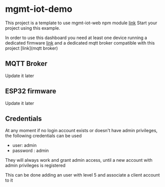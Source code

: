 # mgmt-iot-demo

This project is a template to use mgmt-iot-web npm module [link](module)
Start your project using this example.

In order to use this dashboard you need at least one device running a dedicated firmware [link](firmware)
and a dedicated mqtt broker compatible with this project [link](mqtt broker)

## MQTT Broker

Update it later

## ESP32 firmware

Update it later

## Credentials

At any moment if no login account exists or doesn't have admin privileges, the following credentials can be used
- user: admin
- password : admin

They will always work and grant admin access, until a new account with admin privileges is registered

This can be done adding an user with level 5 and associate a client account to it
